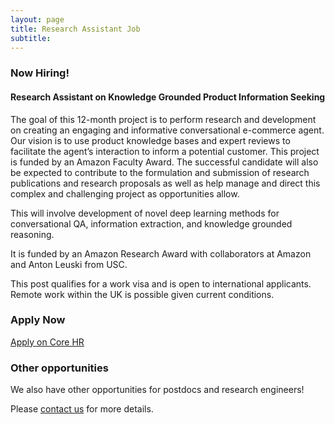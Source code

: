 ```yaml
---
layout: page
title: Research Assistant Job
subtitle: 
---
```

### Now Hiring! 

#### Research Assistant on Knowledge Grounded Product Information Seeking
The goal of this 12-month project is to perform research and development on creating an engaging and informative conversational e-commerce agent. Our vision is to use product knowledge bases and expert reviews to facilitate the agent’s interaction to inform a potential customer. This project is funded by an Amazon Faculty Award. The successful candidate will also be expected to contribute to the formulation and submission of research publications and research proposals as well as help manage and direct this complex and challenging project as opportunities allow.

This will involve development of novel deep learning methods for conversational QA, information extraction, and knowledge grounded reasoning. 

It is funded by an Amazon Research Award with collaborators at Amazon and Anton Leuski from USC. 

This post qualifies for a work visa and is open to international applicants. Remote work within the UK is possible given current conditions. 

### Apply Now
[Apply on Core HR](https://my.corehr.com/pls/uogrecruit/erq_jobspec_version_4.jobspec?p_id=045086)

### Other opportunities
We also have other opportunities for postdocs and research engineers! 

Please [contact us](../contact) for more details.
